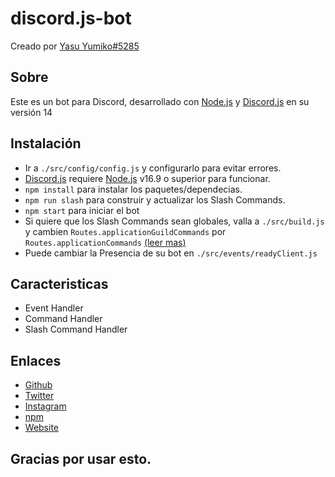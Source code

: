 # discord.js-bot

Creado por [Yasu Yumiko#5285](https://yumiko0828.ml)

## Sobre

Este es un bot para Discord, desarrollado con [Node.js](https://nodejs.org) y [Discord.js](https://npmjs.com/package/discord.js) en su versión 14

## Instalación

- Ir a `./src/config/config.js` y configurarlo para evitar errores.
- [Discord.js](https://npmjs.com/package/discord.js) requiere [Node.js](https://nodejs.org) v16.9 o superior para funcionar.
- `npm install` para instalar los paquetes/dependecias.
- `npm run slash` para construir y actualizar los Slash Commands.
- `npm start` para iniciar el bot
- Si quiere que los Slash Commands sean globales, valla a `./src/build.js` y cambien `Routes.applicationGuildCommands` por `Routes.applicationCommands` [(leer mas)](https://discordjs.guide/interactions/slash-commands.html#global-commands)
- Puede cambiar la Presencia de su bot en `./src/events/readyClient.js`

## Caracteristicas

- Event Handler
- Command Handler
- Slash Command Handler

## Enlaces

- [Github](https://github.com/yumiko0828)
- [Twitter](https://twitter.com/yumiko0828_)
- [Instagram](https://www.instagram.com/yumiko0828_)
- [npm](https://npmjs.com/~yumiko0828)
- [Website](https://yumiko0828.ml)

## Gracias por usar esto.
